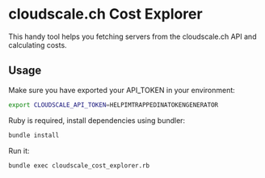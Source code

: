 # cloudscale.ch Cost Explorer

This handy tool helps you fetching servers from the cloudscale.ch API and calculating costs.

## Usage

Make sure you have exported your API_TOKEN in your environment:

```sh
export CLOUDSCALE_API_TOKEN=HELPIMTRAPPEDINATOKENGENERATOR
```

Ruby is required, install dependencies using bundler:

```sh
bundle install
```

Run it:

```sh
bundle exec cloudscale_cost_explorer.rb
```
